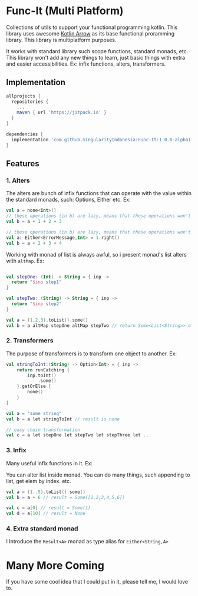 # Func-It (Multi Platform)
Collections of utils to support your functional programming kotlin.
This library uses awesome [Kotlin Arrow](https://arrow-kt.io/) as its base functional proramming library.
This library is multiplatform purposes.

It works with standard library such scope functions, standard monads, etc.
This library won't add any new things to learn, just basic things with extra and easier accessibilities.
Ex: infix functions, alters, transformers.

## Implementation
```groovy
allprojects {
  repositories {
    ...
    maven { url 'https://jitpack.io' }
  }
}

dependencies {
  implementation 'com.github.SingularityIndonesia:Func-It:1.0.0-alpha1-20230825-04'
}
```

## Features
### 1. Alters
The alters are bunch of infix functions that can operate with the value within the standard monads, such: Options, Either etc.
Ex:
```kotlin
val a = none<Int>()
// these operations (in b) are lazy, means that these operations won't be executed, unless the input is type of Some
val b = a + 1 + 2 + 3

// these operations (in b) are lazy, means that these operations won't be executed, unless the input is type of Right
val a: Either<ErrorMessage,Int> = 1.right()
val b = a + 2 + 3 + 4
```

Working with monad of list is always awful, so i present monad's list alters with ``altMap``. Ex:
```kotlin

val stepOne: (Int) -> String = { inp ->
  return "$inp step1"
}

val stepTwo: (String) -> String = { inp ->
  return "$inp step2"
}

val a = (1,2,3).toList().some()
val b = a altMap stepOne altMap stepTwo // return Some<List<String>> of ["1 step1 step2", "2 step1 step2", .. ]
```


### 2. Transformers
The purpose of transformers is to transform one object to another. Ex:
```kotlin
val stringToInt:(String) -> Option<Int> = { inp ->
    return runCatching { 
        inp.toInt()
            .some()
    }.getOrElse { 
        none()
    }
}

val a = "some string"
val b = a let stringToInt // result is none

// easy chain transformation
val c = a let stepOne let stepTwo let stepThree let ...
```

### 3. Infix
Many useful infix functions in it. Ex:

You can alter list inside monad. You can do many things, such appending to list, get elem by index. etc.
```kotlin
val a = (1..5).toList().some()
val b = a + 6 // result = Some([1,2,3,4,5,6])

val c = a[0] // result = Some(1)
val d = a[10] // result = None
```

### 4. Extra standard monad
I Introduce the ``Result<A>`` monad as type alias for ``Either<String,A>``

# Many More Coming
If you have some cool idea that I could put in it, please tell me, I would love to.
